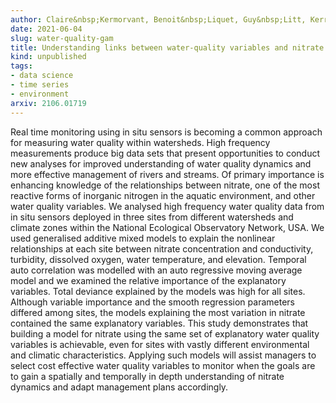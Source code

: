 ```yaml
---
author: Claire&nbsp;Kermorvant, Benoit&nbsp;Liquet, Guy&nbsp;Litt, Kerrie&nbsp;Mengersen, Erin&nbsp;E&nbsp;Peterson, Rob&nbsp;J&nbsp;Hyndman, Jeremy&nbsp;B&nbsp;Jones&nbsp;Jr, Catherine&nbsp;Leigh
date: 2021-06-04
slug: water-quality-gam
title: Understanding links between water-quality variables and nitrate concentration in freshwater streams using high-frequency sensor data
kind: unpublished
tags:
- data science
- time series
- environment
arxiv: 2106.01719
---
```


Real time monitoring using in situ sensors is becoming a common approach for measuring water quality within watersheds. High frequency measurements produce big data sets that present opportunities to conduct new analyses for improved understanding of water quality dynamics and more effective management of rivers and streams. Of primary importance is enhancing knowledge of the relationships between nitrate, one of the most reactive forms of inorganic nitrogen in the aquatic environment, and other water quality variables. We analysed high frequency water quality data from in situ sensors deployed in three sites from different watersheds and climate zones within the National Ecological Observatory Network, USA. We used generalised additive mixed models to explain the nonlinear relationships at each site between nitrate concentration and conductivity, turbidity, dissolved oxygen, water temperature, and elevation. Temporal auto correlation was modelled with an auto regressive moving average model and we examined the relative importance of the explanatory variables. Total deviance explained by the models was high for all sites. Although variable importance and the smooth regression parameters differed among sites, the models explaining the most variation in nitrate contained the same explanatory variables. This study demonstrates that building a model for nitrate using the same set of explanatory water quality variables is achievable, even for sites with vastly different environmental and climatic characteristics. Applying such models will assist managers to select cost effective water quality variables to monitor when the goals are to gain a spatially and temporally in depth understanding of nitrate dynamics and adapt management plans accordingly.
